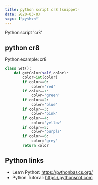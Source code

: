 ```yaml
---
title: python script cr8 (snippet)
date: 2020-03-03
tags: ["python"]
---
```

Python script 'cr8'


## python cr8

Python example: cr8

```python
class Set():
	def getColor(self,color):
		color=int(color)
		if color==0:
			color='red'
		if color==1:
			color='green'
		if color==2:
			color='blue'
		if color==3:
			color='pink'
		if color==4:
			color='yellow'
		if color==5:
			color='purple'
		if color==6:
			color='grey'
		return color


```

## Python links

- Learn Python: https://pythonbasics.org/
- Python Tutorial: https://pythonspot.com
